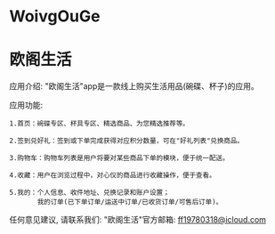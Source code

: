 # WoivgOuGe
# 欧阁生活

  应用介绍: "欧阁生活"app是一款线上购买生活用品(碗碟、杯子)的应用。

  应用功能: 

    1.首页：碗碟专区、杯具专区、精选商品、为您精选推荐等。
    
    2.签到兑好礼：签到或下单完成获得对应积分数量，可在"好礼列表"兑换商品。

    3.购物车：购物车列表是用户将要对某些商品下单的模块，便于统一配送。
        
    4.收藏：用户在浏览过程中，对心仪的商品进行收藏操作，便于查看。
        
    5.我的：个人信息、收件地址、兑换记录和账户设置；
           我的订单(已下单订单/运送中订单/已收货订单/可售后订单)。
      
  任何意见建议, 请联系我们: 
  "欧阁生活"官方邮箱: ff19780318@icloud.com
